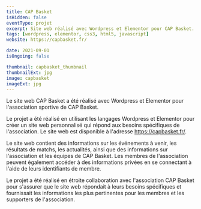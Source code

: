 ```yaml
---
title: CAP Basket
isHidden: false
eventType: projet
excerpt: Site web réalisé avec Wordpress et Elementor pour CAP Basket.
tags: [wordpress, elementor, css3, html5, javascript]
website: https://capbasket.fr/

date: 2021-09-01
isOngoing: false

thumbnail: capbasket_thumbnail
thumbnailExt: jpg
image: capbasket
imageExt: jpg
---
```


Le site web CAP Basket a été réalisé avec Wordpress et Elementor pour l'association sportive de CAP Basket.

Le projet a été réalisé en utilisant les langages Wordpress et Elementor pour créer un site web personnalisé qui répond
aux besoins spécifiques de l'association. Le site web est disponible à l'adresse https://capbasket.fr/.

Le site web contient des informations sur les événements à venir, les résultats de matchs, les actualités, ainsi que des
informations sur l'association et les équipes de CAP Basket. Les membres de l'association peuvent également accéder à
des informations privées en se connectant à l'aide de leurs identifiants de membre.

Le projet a été réalisé en étroite collaboration avec l'association CAP Basket pour s'assurer que le site web répondait
à leurs besoins spécifiques et fournissait les informations les plus pertinentes pour les membres et les supporters de
l'association.
